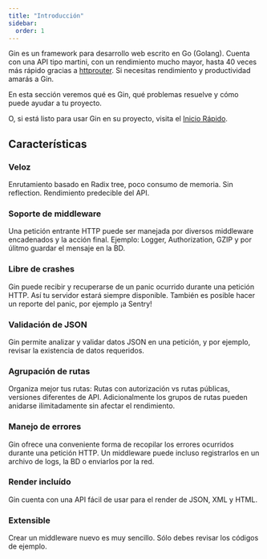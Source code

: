 ```yaml
---
title: "Introducción"
sidebar:
  order: 1
---
```


Gin es un framework para desarrollo web escrito en Go (Golang). Cuenta con una API tipo martini, con un rendimiento mucho mayor, hasta 40 veces más rápido gracias a [httprouter](https://github.com/julienschmidt/httprouter). Si necesitas rendimiento y productividad amarás a Gin.

En esta sección veremos qué es Gin, qué problemas resuelve y cómo puede ayudar a tu proyecto.

O, si está listo para usar Gin en su proyecto, visita el [Inicio Rápido](https://gin-gonic.com/es/docs/quickstart/).

## Características

### Veloz

Enrutamiento basado en Radix tree, poco consumo de memoria. Sin reflection. Rendimiento predecible del API.

### Soporte de middleware

Una petición entrante HTTP puede ser manejada por diversos middleware encadenados y la acción final.
Ejemplo: Logger, Authorization, GZIP y por úlitmo guardar el mensaje en la BD.

### Libre de crashes

Gin puede recibir y recuperarse de un panic ocurrido durante una petición HTTP. Así tu servidor estará siempre disponible. También es posible hacer un reporte del panic, por ejemplo ¡a Sentry!

### Validación de JSON

Gin permite analizar y validar datos JSON en una petición, y por ejemplo, revisar la existencia de datos requeridos.

### Agrupación de rutas

Organiza mejor tus rutas: Rutas con autorización vs rutas públicas, versiones diferentes de API. Adicionalmente los grupos de rutas pueden anidarse ilimitadamente sin afectar el rendimiento.

### Manejo de errores

Gin ofrece una conveniente forma de recopilar los errores ocurridos durante una petición HTTP. Un middleware puede incluso registrarlos en un archivo de logs, la BD o enviarlos por la red.

### Render incluído

Gin cuenta con una API fácil de usar para el render de JSON, XML y HTML.

### Extensible

Crear un middleware nuevo es muy sencillo. Sólo debes revisar los códigos de ejemplo.

